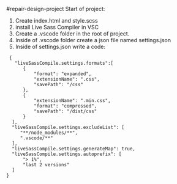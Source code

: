 #repair-design-project
Start of project:
1. Create index.html and style.scss
2. install Live Sass Compiler in VSC
3. Create a .vscode folder in the root of project.
4. Inside of .vscode folder create a json file named settings.json
5. Inside of settings.json write a code:
  ```
   {
     "liveSassCompile.settings.formats":[
        {
            "format": "expanded",
            "extensionName": ".css",
            "savePath": "/css"
        },
        {
            "extensionName": ".min.css",
            "format": "compressed",
            "savePath": "/dist/css"
        }
    ],
    "liveSassCompile.settings.excludeList": [
       "**/node_modules/**",
       ".vscode/**"
    ],
    "liveSassCompile.settings.generateMap": true,
    "liveSassCompile.settings.autoprefix": [
        "> 1%",
        "last 2 versions"
    ]
}
```